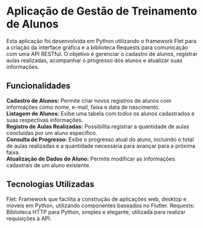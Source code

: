 # Aplicação de Gestão de Treinamento de Alunos

Esta aplicação foi desenvolvida em Python utilizando o framework Flet para a criação da interface gráfica e a biblioteca Requests para comunicação com uma API RESTful. O objetivo é gerenciar o cadastro de alunos, registrar aulas realizadas, acompanhar o progresso dos alunos e atualizar suas informações.

## Funcionalidades
**Cadastro de Alunos:**  Permite criar novos registros de alunos com informações como nome, e-mail, faixa e data de nascimento.<br>
**Listagem de Alunos:**  Exibe uma tabela com todos os alunos cadastrados e suas respectivas informações.<br>
**Registro de Aulas Realizadas:**  Possibilita registrar a quantidade de aulas concluídas por um aluno específico.<br>
**Consulta de Progresso:**  Exibe o progresso atual do aluno, incluindo o total de aulas realizadas e a quantidade necessária para avançar para a próxima faixa.<br>
**Atualização de Dados do Aluno:**  Permite modificar as informações cadastrais de um aluno existente.<br>

## Tecnologias Utilizadas
Flet: Framework que facilita a construção de aplicações web, desktop e móveis em Python, utilizando componentes baseados no Flutter.
Requests: Biblioteca HTTP para Python, simples e elegante, utilizada para realizar requisições à API.
